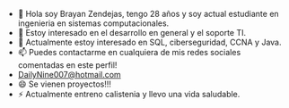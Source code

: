 - 👋 Hola soy Brayan Zendejas, tengo 28 años y soy actual estudiante en ingenieria en sistemas computacionales.
- 👀 Estoy interesado en el desarrollo en general y el soporte TI.
- 🌱 Actualmente estoy interesado en SQL, ciberseguridad, CCNA y Java.
- 📫 Puedes contactarme en cualquiera de mis redes sociales comentadas en este perfil!
- DailyNine007@hotmail.com
- 😄 Se vienen proyectos!!!
- ⚡ Actualmente entreno calistenia y llevo una vida saludable.
